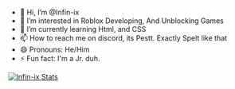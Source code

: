 - 👋 Hi, I’m @Infin-ix
- 👀 I’m interested in Roblox Developing, And Unblocking Games
- 🌱 I’m currently learning Html, and CSS
- 📫 How to reach me on discord, its Pestt. Exactly Spelt like that
- 😄 Pronouns: He/Him
- ⚡ Fun fact: I'm a Jr. duh.

[![Infin-ix Stats](https://github-readme-stats.vercel.app/api?username=Infin-ix)](https://github.com)


<!---
Infin-ix/Infin-ix is a ✨ special ✨ repository because its `README.md` (this file) appears on your GitHub profile.
You can click the Preview link to take a look at your changes.
--->
